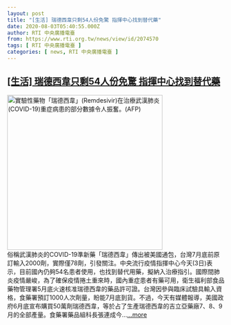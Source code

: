 ```yaml
---
layout: post
title: "[生活] 瑞德西韋只剩54人份免驚 指揮中心找到替代藥"
date: 2020-08-03T05:40:55.000Z
author: RTI 中央廣播電臺
from: https://www.rti.org.tw/news/view/id/2074570
tags: [ RTI 中央廣播電臺 ]
categories: [ news, RTI 中央廣播電臺 ]
---
```

<!--1596433255000-->
[[生活] 瑞德西韋只剩54人份免驚 指揮中心找到替代藥](https://www.rti.org.tw/news/view/id/2074570)
------

<div>
<img src="https://static.rti.org.tw/assets/thumbnails/2020/04/17/b5d30de61ed43c52256211ec4c6bdd0c.jpg" width="360" alt="實驗性藥物「瑞德西韋」(Remdesivir)在治療武漢肺炎(COVID-19)重症病患的部分數據令人振奮。(AFP)" title="實驗性藥物「瑞德西韋」(Remdesivir)在治療武漢肺炎(COVID-19)重症病患的部分數據令人振奮。(AFP)"><br>俗稱武漢肺炎的COVID-19準新藥「瑞德西韋」傳出被美國通包，台灣7月底前原訂輸入2000劑，實際僅78劑，引發關注。中央流行疫情指揮中心今天(3日)表示，目前國內仍夠54名患者使用，也找到替代用藥，擬納入治療指引。國際間肺炎疫情嚴峻，為了確保疫情捲土重來時，國內重症患者有藥可用，衛生福利部食品藥物管理署5月底火速核准瑞德西韋的藥品許可證。台灣因參與臨床試驗具輸入資格，食藥署預訂1000人次劑量，盼能7月底到貨。不過，今天有媒體報導，美國政府6月底宣布購買50萬劑瑞德西韋，等於占了生產瑞德西韋的吉立亞藥廠7、8、9月的全部產量。食藥署藥品組科長張連成今...<a target="_blank" href="https://www.rti.org.tw/news/view/id/2074570">...more</a>
</div>
